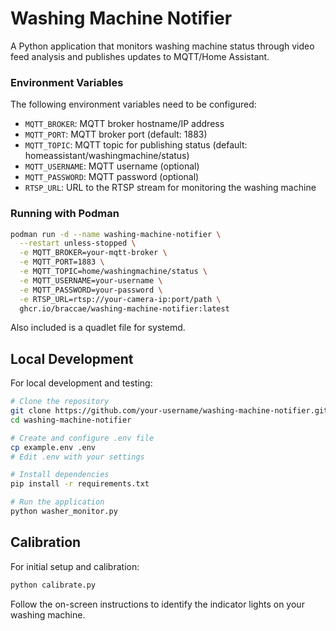 # Washing Machine Notifier

A Python application that monitors washing machine status through video feed analysis and publishes updates to MQTT/Home Assistant.

### Environment Variables

The following environment variables need to be configured:

- `MQTT_BROKER`: MQTT broker hostname/IP address
- `MQTT_PORT`: MQTT broker port (default: 1883)
- `MQTT_TOPIC`: MQTT topic for publishing status (default: homeassistant/washingmachine/status)
- `MQTT_USERNAME`: MQTT username (optional)
- `MQTT_PASSWORD`: MQTT password (optional)
- `RTSP_URL`: URL to the RTSP stream for monitoring the washing machine

### Running with Podman

```bash
podman run -d --name washing-machine-notifier \
  --restart unless-stopped \
  -e MQTT_BROKER=your-mqtt-broker \
  -e MQTT_PORT=1883 \
  -e MQTT_TOPIC=home/washingmachine/status \
  -e MQTT_USERNAME=your-username \
  -e MQTT_PASSWORD=your-password \
  -e RTSP_URL=rtsp://your-camera-ip:port/path \
  ghcr.io/braccae/washing-machine-notifier:latest
```
Also included is a quadlet file for systemd.

## Local Development

For local development and testing:

```bash
# Clone the repository
git clone https://github.com/your-username/washing-machine-notifier.git
cd washing-machine-notifier

# Create and configure .env file
cp example.env .env
# Edit .env with your settings

# Install dependencies
pip install -r requirements.txt

# Run the application
python washer_monitor.py
```

## Calibration

For initial setup and calibration:

```bash
python calibrate.py
```

Follow the on-screen instructions to identify the indicator lights on your washing machine.

